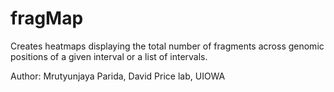 # fragMap
Creates heatmaps displaying the total number of fragments across genomic positions of a given interval or a list of intervals.

Author: Mrutyunjaya Parida, David Price lab, UIOWA

#
